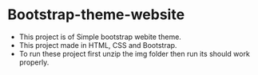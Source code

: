 # Bootstrap-theme-website
- This project is of Simple bootstrap webite theme.
- This project made in HTML, CSS and Bootstrap.
- To run these project first unzip the img folder then run its should work properly.
